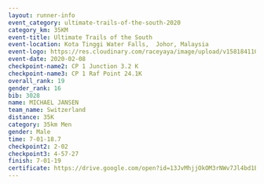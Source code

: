 ```yaml
--- 
layout: runner-info 
event_category: ultimate-trails-of-the-south-2020 
category_km: 35KM 
event-title: Ultimate Trails of the South 
event-location: Kota Tinggi Water Falls,  Johor, Malaysia 
event-logo: https://res.cloudinary.com/raceyaya/image/upload/v1581841103/logo/2020/ultimate-trails-2020_i93dfj.jpg 
event-date: 2020-02-08 
checkpoint-name2: CP 1 Junction 3.2 K 
checkpoint-name3: CP 1 Raf Point 24.1K 
overall_rank: 19
gender_rank: 16
bib: 3028
name: MICHAEL JANSEN
team_name: Switzerland
distance: 35K
category: 35km Men
gender: Male
time: 7-01-18.7
checkpoint2: 2-02
checkpoint3: 4-57-27
finish: 7-01-19
certificate: https://drive.google.com/open?id=13JvMhjjOkOM3rNWv7Jl4bd1BuI2HLJfM
--- 
```

